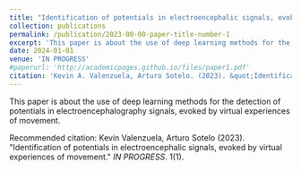 ```yaml
---
title: "Identification of potentials in electroencephalic signals, evoked by virtual experiences of movement."
collection: publications
permalink: /publication/2023-00-00-paper-title-number-1
excerpt: 'This paper is about the use of deep learning methods for the detection of potentials in electroencephalography signals, evoked by virtual experiences of movement.'
date: 2024-01-01
venue: 'IN PROGRESS'
#paperurl: 'http://academicpages.github.io/files/paper1.pdf'
citation: 'Kevin A. Valenzuela, Arturo Sotelo. (2023). &quot;Identification of potentials in electroencephalic signals, evoked by virtual experiences of movement.&quot; <i>IN PROGRESS</i>. 1(1).'
---
```

This paper is about the use of deep learning methods for the detection of potentials in electroencephalography signals, evoked by virtual experiences of movement.

<!--[Download paper here](http://academicpages.github.io/files/paper1.pdf)-->

Recommended citation: Kevin Valenzuela, Arturo Sotelo (2023). "Identification of potentials in electroencephalic signals, evoked by virtual experiences of movement." <i>IN PROGRESS</i>. 1(1).
